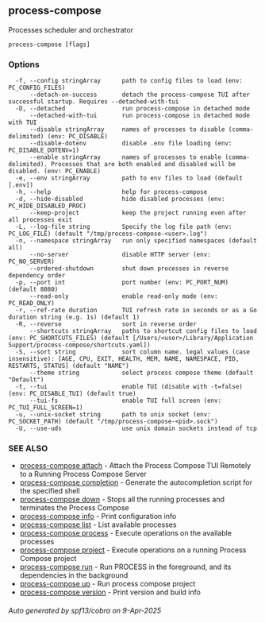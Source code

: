 ## process-compose

Processes scheduler and orchestrator

```
process-compose [flags]
```

### Options

```
  -f, --config stringArray      path to config files to load (env: PC_CONFIG_FILES)
      --detach-on-success       detach the process-compose TUI after successful startup. Requires --detached-with-tui
  -D, --detached                run process-compose in detached mode
      --detached-with-tui       run process-compose in detached mode with TUI
      --disable stringArray     names of processes to disable (comma-delimited) (env: PC_DISABLE)
      --disable-dotenv          disable .env file loading (env: PC_DISABLE_DOTENV=1)
      --enable stringArray      names of processes to enable (comma-delimited). Processes that are both enabled and disabled will be disabled. (env: PC_ENABLE)
  -e, --env stringArray         path to env files to load (default [.env])
  -h, --help                    help for process-compose
  -d, --hide-disabled           hide disabled processes (env: PC_HIDE_DISABLED_PROC)
      --keep-project            keep the project running even after all processes exit
  -L, --log-file string         Specify the log file path (env: PC_LOG_FILE) (default "/tmp/process-compose-<user>.log")
  -n, --namespace stringArray   run only specified namespaces (default all)
      --no-server               disable HTTP server (env: PC_NO_SERVER)
      --ordered-shutdown        shut down processes in reverse dependency order
  -p, --port int                port number (env: PC_PORT_NUM) (default 8080)
      --read-only               enable read-only mode (env: PC_READ_ONLY)
  -r, --ref-rate duration       TUI refresh rate in seconds or as a Go duration string (e.g. 1s) (default 1)
  -R, --reverse                 sort in reverse order
      --shortcuts stringArray   paths to shortcut config files to load (env: PC_SHORTCUTS_FILES) (default [/Users/<user>/Library/Application Support/process-compose/shortcuts.yaml])
  -S, --sort string             sort column name. legal values (case insensitive): [AGE, CPU, EXIT, HEALTH, MEM, NAME, NAMESPACE, PID, RESTARTS, STATUS] (default "NAME")
      --theme string            select process compose theme (default "Default")
  -t, --tui                     enable TUI (disable with -t=false) (env: PC_DISABLE_TUI) (default true)
      --tui-fs                  enable TUI full screen (env: PC_TUI_FULL_SCREEN=1)
  -u, --unix-socket string      path to unix socket (env: PC_SOCKET_PATH) (default "/tmp/process-compose-<pid>.sock")
  -U, --use-uds                 use unix domain sockets instead of tcp
```

### SEE ALSO

* [process-compose attach](process-compose_attach.md)	 - Attach the Process Compose TUI Remotely to a Running Process Compose Server
* [process-compose completion](process-compose_completion.md)	 - Generate the autocompletion script for the specified shell
* [process-compose down](process-compose_down.md)	 - Stops all the running processes and terminates the Process Compose
* [process-compose info](process-compose_info.md)	 - Print configuration info
* [process-compose list](process-compose_list.md)	 - List available processes
* [process-compose process](process-compose_process.md)	 - Execute operations on the available processes
* [process-compose project](process-compose_project.md)	 - Execute operations on a running Process Compose project
* [process-compose run](process-compose_run.md)	 - Run PROCESS in the foreground, and its dependencies in the background
* [process-compose up](process-compose_up.md)	 - Run process compose project
* [process-compose version](process-compose_version.md)	 - Print version and build info

###### Auto generated by spf13/cobra on 9-Apr-2025
